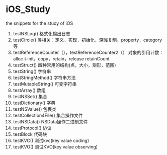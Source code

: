 # iOS_Study
the snippets for the study of iOS

1. testNSLog()
    格式化输出日志
2. testCircle() 
    类相关：定义，实现，初始化，深浅复制，property，category等
3. testReferenceCounter（），testReferenceCounter2（）
    对象的引用计数：alloc＋init，copy，retain，release
    retainCount
4. testStruct()
    四种常用的结构(点，大小，矩形，范围)
5. testString()
    字符串
6. testStringMethod()
    字符串方法
7. testMutableString()
    可变字符串
8. testArray()
    数组
9. testNSSet()
    集合
10. testDictionary()
    字典
11. testNSValue()
    包裹类
12. testCollection4File()
    集合操作文件
13. testNSData()
    NSData操作二进制文件
14. testProtocol()
    协议
15. testBlock
    代码块
16. testKVC()
    测试kvc(key value coding)
17. testKVO()
    测试KVO(key value observing)